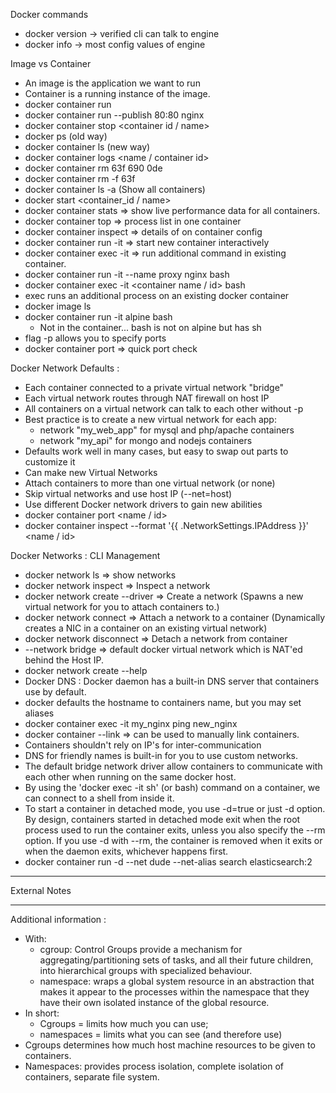 Docker commands
  - docker version -> verified cli can talk to engine
  - docker info -> most config values of engine

Image vs Container
  - An image is the application we want to run
  - Container is a running instance of the image.
  - docker container run <image name>
  - docker container run --publish 80:80 nginx
  - docker container stop <container id / name>
  - docker ps (old way)
  - docker container ls (new way)
  - docker container logs <name / container id>
  - docker container rm 63f 690 0de
  - docker container rm -f 63f
  - docker container ls -a (Show all containers)
  - docker start <container_id / name>
  - docker container stats => show live performance data for all containers.
  - docker container top <name> => process list in one container
  - docker container inspect <name> => details of on container config
  - docker container run -it => start new container interactively
  - docker container exec -it => run additional command in existing container.
  - docker container run -it --name proxy nginx bash
  - docker container exec -it <container name / id> bash
  - exec runs an additional process on an existing docker container
  - docker image ls
  - docker container run -it alpine bash
    - Not in the container... bash is not on alpine but has sh
  - flag -p allows you to specify ports
  - docker container port <container> => quick port check

Docker Network Defaults :
  - Each container connected to a private virtual network "bridge"
  - Each virtual network routes through NAT firewall on host IP
  - All containers on a virtual network can talk to each other without -p
  - Best practice is to create a new virtual network for each app:
    - network "my_web_app" for mysql and php/apache containers
    - network "my_api" for mongo and nodejs containers
  - Defaults work well in many cases, but easy to swap out parts to customize it
  - Can make new Virtual Networks
  - Attach containers to more than one virtual network (or none)
  -  Skip virtual networks and use host IP (--net=host)
  - Use different Docker network drivers to gain new abilities
  - docker container port <name / id>
  - docker container inspect --format '{{ .NetworkSettings.IPAddress }}' <name / id>

Docker Networks : CLI Management
  - docker network ls => show networks
  - docker network inspect => Inspect a network
  - docker network create --driver => Create a network  (Spawns a new virtual network for you to attach containers to.)
  - docker network connect => Attach a  network to a container (Dynamically creates a NIC in a container on an existing virtual network)
  - docker network disconnect => Detach a network from container
  - --network bridge => default docker virtual network which is NAT'ed behind the Host IP.
  - docker network create --help
  - Docker DNS : Docker daemon has a built-in DNS server that containers use by default.
  - docker defaults the hostname to containers name, but you may set aliases
  - docker container exec -it my_nginx ping new_nginx
  - docker container --link => can be used to manually link containers.
  - Containers shouldn't rely on IP's for inter-communication
  - DNS for friendly names is built-in for you to use custom networks.
  - The default bridge network driver allow containers to communicate with each other when running on the same docker host.
  - By using the 'docker exec -it <container> sh' (or bash) command on a container, we can connect to a shell from inside it.
  - To start a container in detached mode, you use -d=true or just -d option. By design, containers started in detached mode exit when the root process used to run the container exits, unless you also specify the --rm option. If you use -d with --rm, the container is removed when it exits or when the daemon exits, whichever happens first.
  - docker container run -d --net dude --net-alias search elasticsearch:2


---------------------------

External Notes

---------------------------



Additional information :
  - With:
    - cgroup: Control Groups provide a mechanism for aggregating/partitioning sets of tasks, and all their future children, into hierarchical groups with specialized behaviour.
    - namespace: wraps a global system resource in an abstraction that makes it appear to the processes within the namespace that they have their own isolated instance of the global resource.
  - In short:
    - Cgroups = limits how much you can use;
    - namespaces = limits what you can see (and therefore use)
  - Cgroups determines how much host machine resources to be given to containers.
  - Namespaces: provides process isolation, complete isolation of containers, separate file system.
